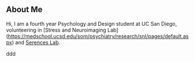 ## About Me

Hi, I am a fourth year Psychology and Design student at UC San Diego, volunteering in [Stress and Neuroimaging Lab] (https://medschool.ucsd.edu/som/psychiatry/research/snl/pages/default.aspx) and [Serences Lab](https://serenceslab.ucsd.edu/home).  


ddd
